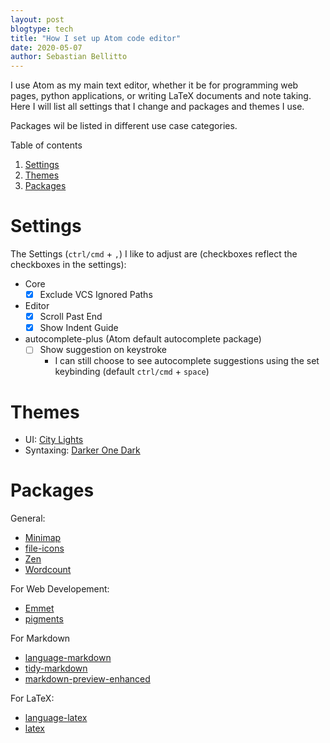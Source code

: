 ```yaml
---
layout: post
blogtype: tech
title: "How I set up Atom code editor"
date: 2020-05-07
author: Sebastian Bellitto
---
```

I use Atom as my main text editor, whether it be for programming web pages, python applications, or writing LaTeX documents and note taking.
Here I will list all settings that I change and packages and themes I use.

Packages wil be listed in different use case categories.

Table of contents
<!-- @import "[TOC]" {cmd="toc" depthFrom=1 depthTo=6 orderedList=true} -->
<!-- code_chunk_output -->

1. [Settings](#settings)
2. [Themes](#themes)
3. [Packages](#packages)

<!-- /code_chunk_output -->


# Settings

The Settings (`ctrl/cmd` + `,`) I like to adjust are (checkboxes reflect the checkboxes in the settings):

  - Core
    - [x] Exclude VCS Ignored Paths
  - Editor
    - [x] Scroll Past End
    - [x] Show Indent Guide
  - autocomplete-plus (Atom default autocomplete package)
    - [ ] Show suggestion on keystroke
      - I can still choose to see autocomplete suggestions using the set keybinding (default `ctrl/cmd` + `space`)

# Themes
- UI: [City Lights](https://atom.io/themes/city-lights-ui)
- Syntaxing: [Darker One Dark](https://atom.io/themes/darker-one-dark-syntax)

# Packages
General:
  - [Minimap](https://atom.io/packages/minimap)
  - [file-icons](https://atom.io/packages/file-icons)
  - [Zen](https://atom.io/packages/Zen)
  - [Wordcount](https://atom.io/packages/wordcount)

For Web Developement:
  - [Emmet](https://atom.io/packages/emmet)
  - [pigments](https://atom.io/packages/pigments)

For Markdown
  - [language-markdown](https://atom.io/packages/language-markdown)
  - [tidy-markdown](https://atom.io/packages/tidy-markdown)
  - [markdown-preview-enhanced](https://atom.io/packages/markdown-preview-enhanced)
  <!-- - [markdown-mindmap]() -->

For LaTeX:
  - [language-latex](https://atom.io/packages/language-latex)
  - [latex]()
